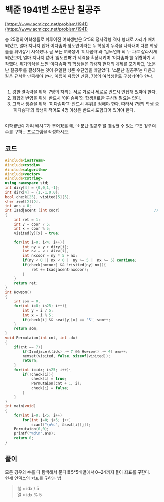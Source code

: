 # 백준 1941번 소문난 칠공주

[https://www.acmicpc.net/problem/1941](https://www.acmicpc.net/problem/1941)

총 25명의 여학생들로 이루어진 여학생반은 5*5의 정사각형 격자 형태로 자리가 배치되었고,
얼마 지나지 않아 이다솜과 임도연이라는 두 학생이 두각을 나타내며 다른 학생들을 휘어잡기 시작했다. 
곧 모든 여학생이 ‘이다솜파’와 ‘임도연파’의 두 파로 갈라지게 되었으며, 얼마 지나지 않아 ‘임도연파’가 
세력을 확장시키며 ‘이다솜파’를 위협하기 시작했다.
위기의식을 느낀 ‘이다솜파’의 학생들은 과감히 현재의 체제를 포기하고, ‘소문난 칠공주’를 결성하는 것이 
유일한 생존 수단임을 깨달았다. ‘소문난 칠공주’는 다음과 같은 규칙을 만족해야 한다.
이름이 이름인 만큼, 7명의 여학생들로 구성되어야 한다. </br>
</br>
1. 강한 결속력을 위해, 7명의 자리는 서로 가로나 세로로 반드시 인접해 있어야 한다.</br>
2. 화합과 번영을 위해, 반드시 ‘이다솜파’의 학생들로만 구성될 필요는 없다.</br>
3. 그러나 생존을 위해, ‘이다솜파’가 반드시 우위를 점해야 한다. 따라서 7명의 학생 중 ‘이다솜파’의 
학생이 적어도 4명 이상은 반드시 포함되어 있어야 한다.</br>
</br>
여학생반의 자리 배치도가 주어졌을 때, ‘소문난 칠공주’를 결성할 수 있는 모든 경우의 수를 구하는 프로그램을 작성하시오.

## 코드

```c++
#include<iostream>
#include<cstdio>
#include<algorithm>
#include<vector>
#include<cstring>
using namespace std;
int diry[4] = {0,0,1,-1};
int dirx[4] = {1,-1,0,0};
bool check[25], visited[5][5];
char seat[5][5];
int ans = 0;
int Isadjacent (int coor)                                           // 인접한 수 구하는 함수
{
    int ret = 1;
    int y = coor / 5;
    int x = coor % 5;
    visited[y][x] = true;

    for(int i=0; i<4; i++){
        int ny = y + diry[i];
        int nx = x + dirx[i];
        int nxcoor = ny * 5 + nx; 
        if(ny < 0 || nx < 0 || ny >= 5 || nx >= 5) continue;
        if(check[nxcoor] && !visited[ny][nx]){
            ret += Isadjacent(nxcoor);
        }
    }
    return ret;
}
int Howsom()
{
    int som = 0;
    for(int i=0; i<25; i++){
        int y = i / 5;
        int x = i % 5;
        if(check[i] && seat[y][x] == 'S') som++; 
    }
    return som;
}
void Permutaion(int cnt, int idx)
{
    if(cnt == 7){
        if(Isadjacent(idx) >= 7 && Howsom() >= 4) ans++;
        memset(visited, false, sizeof(visited));
        return;
    }
    for(int i=idx; i<25; i++){                                          // 백트래킹으로 모든 조합 
        if(!check[i]){
            check[i] = true;
            Permutaion(cnt + 1, i);
            check[i] = false;
        }
    }
}
int main(void)
{
    for(int i=0; i<5; i++)
        for(int j=0; j<5; j++) 
            scanf("\n%c", &seat[i][j]);
    Permutaion(0,0);
    printf("%d\n",ans);
    return 0;
}
```

## 풀이

모든 경우의 수를 다 탐색해서 푼다!!! 5*5배열에서 0~24까지 돌아 좌표를 구한다.</br>
현재 인덱스의 좌표를 구하는 법 </br>

> 행 = idx / 5</br>
열 = idx % 5</br>

